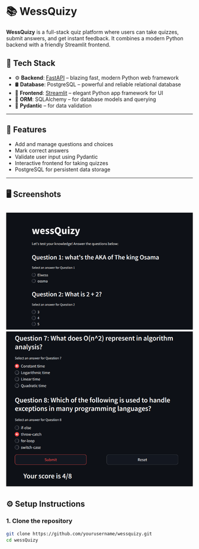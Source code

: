 # 📚 WessQuizy

**WessQuizy** is a full-stack quiz platform where users can take quizzes, submit answers, and get instant feedback. It combines a modern Python backend with a friendly Streamlit frontend.

## 🧰 Tech Stack

- ⚙️ **Backend**: [FastAPI](https://fastapi.tiangolo.com/) – blazing fast, modern Python web framework
- 🛢️ **Database**: PostgreSQL – powerful and reliable relational database
- 🎨 **Frontend**: [Streamlit](https://streamlit.io/) – elegant Python app framework for UI
- 🐘 **ORM**: SQLAlchemy – for database models and querying
- 🔐 **Pydantic** – for data validation

---

## 🚀 Features

- Add and manage questions and choices
- Mark correct answers
- Validate user input using Pydantic
- Interactive frontend for taking quizzes
- PostgreSQL for persistent data storage

---

## 🖥️ Screenshots

![Quiz Page](screenshots/img1.png)
![Quiz Page](screenshots/img2.png)
---

## ⚙️ Setup Instructions

### 1. Clone the repository

```bash
git clone https://github.com/yourusername/wessquizy.git
cd wessQuizy
